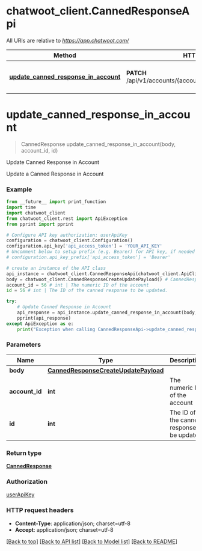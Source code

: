 # chatwoot_client.CannedResponseApi

All URIs are relative to *https://app.chatwoot.com/*

Method | HTTP request | Description
------------- | ------------- | -------------
[**update_canned_response_in_account**](CannedResponseApi.md#update_canned_response_in_account) | **PATCH** /api/v1/accounts/{account_id}/canned_responses/{id} | Update Canned Response in Account

# **update_canned_response_in_account**
> CannedResponse update_canned_response_in_account(body, account_id, id)

Update Canned Response in Account

Update a Canned Response in Account

### Example
```python
from __future__ import print_function
import time
import chatwoot_client
from chatwoot_client.rest import ApiException
from pprint import pprint

# Configure API key authorization: userApiKey
configuration = chatwoot_client.Configuration()
configuration.api_key['api_access_token'] = 'YOUR_API_KEY'
# Uncomment below to setup prefix (e.g. Bearer) for API key, if needed
# configuration.api_key_prefix['api_access_token'] = 'Bearer'

# create an instance of the API class
api_instance = chatwoot_client.CannedResponseApi(chatwoot_client.ApiClient(configuration))
body = chatwoot_client.CannedResponseCreateUpdatePayload() # CannedResponseCreateUpdatePayload | 
account_id = 56 # int | The numeric ID of the account
id = 56 # int | The ID of the canned response to be updated.

try:
    # Update Canned Response in Account
    api_response = api_instance.update_canned_response_in_account(body, account_id, id)
    pprint(api_response)
except ApiException as e:
    print("Exception when calling CannedResponseApi->update_canned_response_in_account: %s\n" % e)
```

### Parameters

Name | Type | Description  | Notes
------------- | ------------- | ------------- | -------------
 **body** | [**CannedResponseCreateUpdatePayload**](CannedResponseCreateUpdatePayload.md)|  | 
 **account_id** | **int**| The numeric ID of the account | 
 **id** | **int**| The ID of the canned response to be updated. | 

### Return type

[**CannedResponse**](CannedResponse.md)

### Authorization

[userApiKey](../README.md#userApiKey)

### HTTP request headers

 - **Content-Type**: application/json; charset=utf-8
 - **Accept**: application/json; charset=utf-8

[[Back to top]](#) [[Back to API list]](../README.md#documentation-for-api-endpoints) [[Back to Model list]](../README.md#documentation-for-models) [[Back to README]](../README.md)

